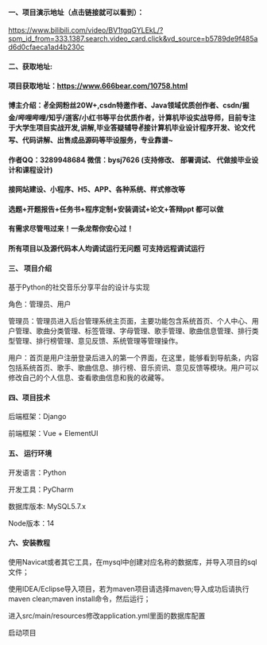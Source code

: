 


#### 一、项目演示地址（点击链接就可以看到）：
https://www.bilibili.com/video/BV1tgqGYLEkL/?spm_id_from=333.1387.search.video_card.click&vd_source=b5789de9f485ad6d0cfaeca1ad4b230c

#### 二、获取地址:

#### 项目获取地址：https://www.666bear.com/10758.html

**博主介绍：✌全网粉丝20W+,csdn特邀作者、Java领域优质创作者、csdn/掘金/哔哩哔哩/知乎/道客/小红书等平台优质作者，计算机毕设实战导师，目前专注于大学生项目实战开发,讲解,毕业答疑辅导✌接计算机毕业设计程序开发、论文代写、代码讲解、出售成品源码等毕设服务，专业靠谱~**

#### 作者QQ：3289948684 微信：bysj7626 (支持修改、 部署调试、 代做接毕业设计和课程设计)

#### 接网站建设、小程序、H5、APP、各种系统、样式修改等

#### 选题+开题报告+任务书+程序定制+安装调试+论文+答辩ppt 都可以做

#### 有需求尽管甩过来！一条龙帮你安心过！

#### 所有项目以及源代码本人均调试运行无问题 可支持远程调试运行


#### 三、 项目介绍

基于Python的社交音乐分享平台的设计与实现

角色：管理员、用户

管理员：管理员进入后台管理系统主页面，主要功能包含系统首页、个人中心、用户管理、歌曲分类管理、标签管理、字母管理、歌手管理、歌曲信息管理、排行类型管理、排行榜管理、意见反馈、系统管理等管理操作。

用户：首页是用户注册登录后进入的第一个界面，在这里，能够看到导航条，内容包括系统首页、歌手、歌曲信息、排行榜、音乐资讯、意见反馈等模块。用户可以修改自己的个人信息、查看歌曲信息和我的收藏等。

#### 四、项目技术

后端框架：Django

前端框架：Vue + ElementUI

#### 五、 运行环境

开发语言：Python

开发工具：PyCharm

数据库版本: MySQL5.7.x

Node版本：14



#### 六、安装教程

使用Navicat或者其它工具，在mysql中创建对应名称的数据库，并导入项目的sql文件；

使用IDEA/Eclipse导入项目，若为maven项目请选择maven;导入成功后请执行maven clean;maven install命令，然后运行；

进入src/main/resources修改application.yml里面的数据库配置

启动项目

